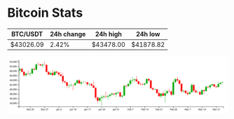 # Bitcoin Stats

BTC/USDT|24h change|24h high|24h low|
|---|---|---|---|
|$43026.09|2.42%|$43478.00|$41878.82|

<img src="./chart.svg">
